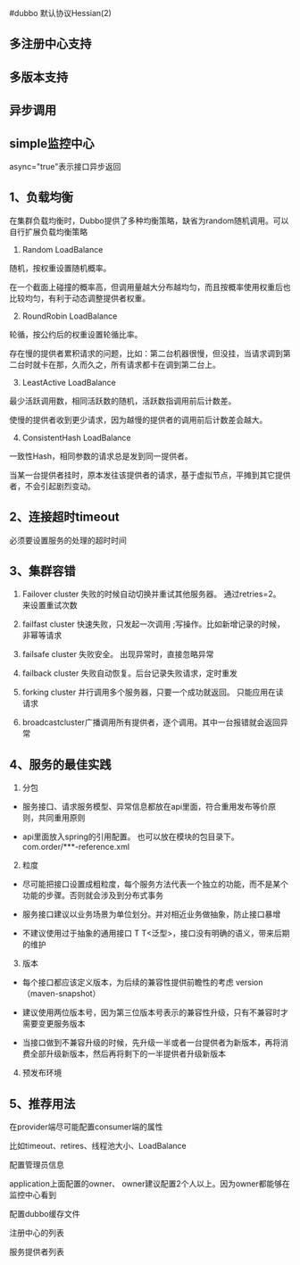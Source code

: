 #dubbo 默认协议Hessian(2)

## 多注册中心支持

## 多版本支持

## 异步调用

## simple监控中心

async="true"表示接口异步返回
   

## 1、负载均衡

在集群负载均衡时，Dubbo提供了多种均衡策略，缺省为random随机调用。可以自行扩展负载均衡策略

1.  Random LoadBalance

随机，按权重设置随机概率。

在一个截面上碰撞的概率高，但调用量越大分布越均匀，而且按概率使用权重后也比较均匀，有利于动态调整提供者权重。

2.  RoundRobin LoadBalance

轮循，按公约后的权重设置轮循比率。

存在慢的提供者累积请求的问题，比如：第二台机器很慢，但没挂，当请求调到第二台时就卡在那，久而久之，所有请求都卡在调到第二台上。

3.  LeastActive LoadBalance

最少活跃调用数，相同活跃数的随机，活跃数指调用前后计数差。

使慢的提供者收到更少请求，因为越慢的提供者的调用前后计数差会越大。

4.  ConsistentHash LoadBalance

一致性Hash，相同参数的请求总是发到同一提供者。

当某一台提供者挂时，原本发往该提供者的请求，基于虚拟节点，平摊到其它提供者，不会引起剧烈变动。
   
## 2、连接超时timeout

必须要设置服务的处理的超时时间

## 3、集群容错

1.  Failover cluster 失败的时候自动切换并重试其他服务器。 通过retries=2。 来设置重试次数

2.  failfast cluster 快速失败，只发起一次调用  ;写操作。比如新增记录的时候， 非幂等请求

3.  failsafe cluster 失败安全。 出现异常时，直接忽略异常

4.  failback cluster 失败自动恢复。后台记录失败请求，定时重发

5.  forking cluster 并行调用多个服务器，只要一个成功就返回。 只能应用在读请求

6.  broadcastcluster广播调用所有提供者，逐个调用。其中一台报错就会返回异常

## 4、服务的最佳实践

1. 分包

* 服务接口、请求服务模型、异常信息都放在api里面，符合重用发布等价原则，共同重用原则

* api里面放入spring的引用配置。 也可以放在模块的包目录下。 com.order/***-reference.xml

2. 粒度

* 尽可能把接口设置成粗粒度，每个服务方法代表一个独立的功能，而不是某个功能的步骤。否则就会涉及到分布式事务

* 服务接口建议以业务场景为单位划分。并对相近业务做抽象，防止接口暴增

* 不建议使用过于抽象的通用接口  T  T<泛型>，接口没有明确的语义，带来后期的维护

3. 版本

* 每个接口都应该定义版本，为后续的兼容性提供前瞻性的考虑 version（maven-snapshot）

* 建议使用两位版本号，因为第三位版本号表示的兼容性升级，只有不兼容时才需要变更服务版本

* 当接口做到不兼容升级的时候，先升级一半或者一台提供者为新版本，再将消费全部升级新版本，然后再将剩下的一半提供者升级新版本

4. 预发布环境

## 5、推荐用法

在provider端尽可能配置consumer端的属性

比如timeout、retires、线程池大小、LoadBalance

配置管理员信息

application上面配置的owner、 owner建议配置2个人以上。因为owner都能够在监控中心看到

配置dubbo缓存文件

注册中心的列表

服务提供者列表













